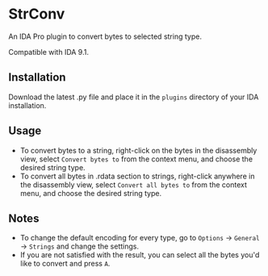 # StrConv

An IDA Pro plugin to convert bytes to selected string type.

Compatible with IDA 9.1.

## Installation

Download the latest .py file and place it in the `plugins` directory of your IDA installation.

## Usage

- To convert bytes to a string, right-click on the bytes in the disassembly view, select `Convert bytes to` from the context menu, and choose the desired string type.
- To convert all bytes in .rdata section to strings, right-click anywhere in the disassembly view, select `Convert all bytes to` from the context menu, and choose the desired string type.

## Notes

- To change the default encoding for every type, go to `Options` -> `General` -> `Strings` and change the settings.
- If you are not satisfied with the result, you can select all the bytes you'd like to convert and press `A`.
